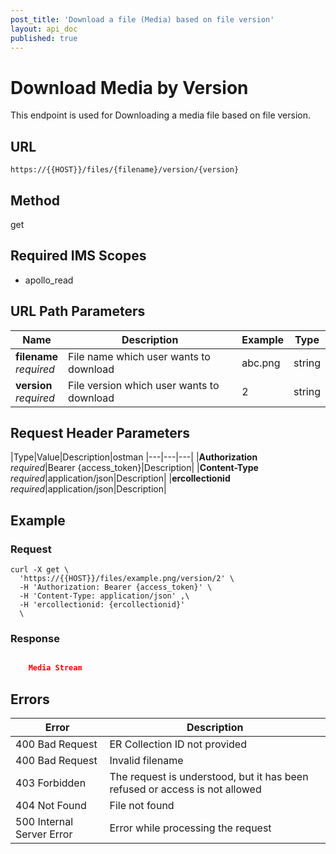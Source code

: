 ```yaml
---
post_title: 'Download a file (Media) based on file version'
layout: api_doc
published: true
---
```

# Download Media by Version

This endpoint is used for Downloading a media file based on file version.

## URL

`https://{{HOST}}/files/{filename}/version/{version}`

## Method

<div class="get">get</div>

## Required IMS Scopes

* apollo_read


## URL Path Parameters

|Name|Description|Example|Type|
|---|---|---|---|
|**filename** <br>*required*|File name which user wants to download|abc.png|string|
|**version** <br>*required*|File version which user wants to download|2|string|


## Request Header Parameters

|Type|Value|Description|ostman
|---|---|---|
|**Authorization** <br>*required*|Bearer {access_token}|Description|
|**Content-Type** <br>*required*|application/json|Description|
|**ercollectionid** <br>*required*|application/json|Description|

## Example

### Request

```shell
curl -X get \
  'https://{{HOST}}/files/example.png/version/2' \
  -H 'Authorization: Bearer {access_token}' \
  -H 'Content-Type: application/json' ,\
  -H 'ercollectionid: {ercollectionid}'
  \

```

### Response

```json

    Media Stream

```
## Errors

|Error|Description|
|---|---|
|400 Bad Request|ER Collection ID not provided|
|400 Bad Request|Invalid filename|
|403 Forbidden|The request is understood, but it has been refused or access is not allowed|
|404 Not Found|File not found|
|500 Internal Server Error|Error while processing the request|